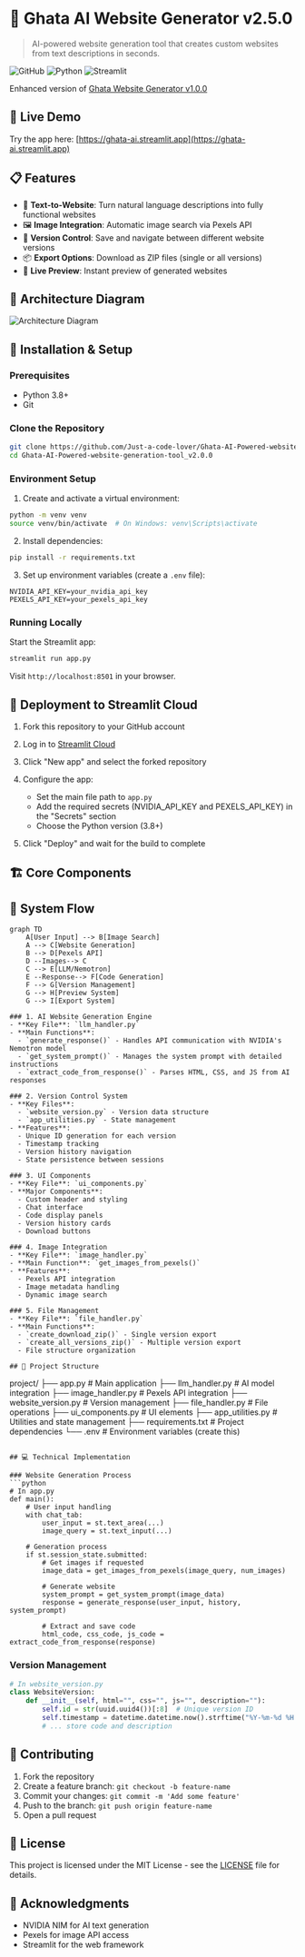 # 🌟 Ghata AI Website Generator v2.5.0

> AI-powered website generation tool that creates custom websites from text descriptions in seconds.

![GitHub](https://img.shields.io/badge/version-2.5.0-blue)
![Python](https://img.shields.io/badge/Python-3.8+-green)
![Streamlit](https://img.shields.io/badge/Streamlit-1.24+-red)

Enhanced version of [Ghata Website Generator v1.0.0](https://github.com/Just-a-code-lover/Ghata-AI-Powered-website-generation-tool_v1.0.0)

## 🚀 Live Demo

Try the app here: [https://ghata-ai.streamlit.app](https://ghata-ai.streamlit.app)

## 📋 Features

- 💬 **Text-to-Website**: Turn natural language descriptions into fully functional websites
- 🖼️ **Image Integration**: Automatic image search via Pexels API
- 🔄 **Version Control**: Save and navigate between different website versions
- 📦 **Export Options**: Download as ZIP files (single or all versions)
- 👀 **Live Preview**: Instant preview of generated websites

## 🧠 Architecture Diagram

![Architecture Diagram](https://github.com/Just-a-code-lover/Ghata-AI-Powered-website-generation-tool_v2.0.0/blob/Version_2.5.0/diagram-export-4-24-2025-1_16_22-AM.png?raw=true)

## 🔧 Installation & Setup

### Prerequisites

- Python 3.8+
- Git

### Clone the Repository

```bash
git clone https://github.com/Just-a-code-lover/Ghata-AI-Powered-website-generation-tool_v2.0.0.git
cd Ghata-AI-Powered-website-generation-tool_v2.0.0
```

### Environment Setup

1. Create and activate a virtual environment:

```bash
python -m venv venv
source venv/bin/activate  # On Windows: venv\Scripts\activate
```

2. Install dependencies:

```bash
pip install -r requirements.txt
```

3. Set up environment variables (create a `.env` file):

```
NVIDIA_API_KEY=your_nvidia_api_key
PEXELS_API_KEY=your_pexels_api_key
```

### Running Locally

Start the Streamlit app:

```bash
streamlit run app.py
```

Visit `http://localhost:8501` in your browser.

## 🚢 Deployment to Streamlit Cloud

1. Fork this repository to your GitHub account

2. Log in to [Streamlit Cloud](https://streamlit.io/cloud)

3. Click "New app" and select the forked repository

4. Configure the app:
   - Set the main file path to `app.py`
   - Add the required secrets (NVIDIA_API_KEY and PEXELS_API_KEY) in the "Secrets" section
   - Choose the Python version (3.8+)

5. Click "Deploy" and wait for the build to complete

## 🏗️ Core Components

## 🔄 System Flow

```mermaid
graph TD
    A[User Input] --> B[Image Search]
    A --> C[Website Generation]
    B --> D[Pexels API]
    D --Images--> C
    C --> E[LLM/Nemotron]
    E --Response--> F[Code Generation]
    F --> G[Version Management]
    G --> H[Preview System]
    G --> I[Export System]

### 1. AI Website Generation Engine
- **Key File**: `llm_handler.py`
- **Main Functions**:
  - `generate_response()` - Handles API communication with NVIDIA's Nemotron model
  - `get_system_prompt()` - Manages the system prompt with detailed instructions
  - `extract_code_from_response()` - Parses HTML, CSS, and JS from AI responses

### 2. Version Control System
- **Key Files**: 
  - `website_version.py` - Version data structure
  - `app_utilities.py` - State management
- **Features**:
  - Unique ID generation for each version
  - Timestamp tracking
  - Version history navigation
  - State persistence between sessions

### 3. UI Components
- **Key File**: `ui_components.py`
- **Major Components**:
  - Custom header and styling
  - Chat interface
  - Code display panels
  - Version history cards
  - Download buttons

### 4. Image Integration
- **Key File**: `image_handler.py`
- **Main Function**: `get_images_from_pexels()`
- **Features**:
  - Pexels API integration
  - Image metadata handling
  - Dynamic image search

### 5. File Management
- **Key File**: `file_handler.py`
- **Main Functions**:
  - `create_download_zip()` - Single version export
  - `create_all_versions_zip()` - Multiple version export
  - File structure organization

## 📁 Project Structure

```
project/
├── app.py              # Main application
├── llm_handler.py      # AI model integration
├── image_handler.py    # Pexels API integration
├── website_version.py  # Version management
├── file_handler.py     # File operations
├── ui_components.py    # UI elements
├── app_utilities.py    # Utilities and state management
├── requirements.txt    # Project dependencies
└── .env                # Environment variables (create this)
```

## 💻 Technical Implementation

### Website Generation Process
```python
# In app.py
def main():
    # User input handling
    with chat_tab:
        user_input = st.text_area(...)
        image_query = st.text_input(...)
        
    # Generation process
    if st.session_state.submitted:
        # Get images if requested
        image_data = get_images_from_pexels(image_query, num_images)
        
        # Generate website
        system_prompt = get_system_prompt(image_data)
        response = generate_response(user_input, history, system_prompt)
        
        # Extract and save code
        html_code, css_code, js_code = extract_code_from_response(response)
```

### Version Management
```python
# In website_version.py
class WebsiteVersion:
    def __init__(self, html="", css="", js="", description=""):
        self.id = str(uuid.uuid4())[:8]  # Unique version ID
        self.timestamp = datetime.datetime.now().strftime("%Y-%m-%d %H:%M:%S")
        # ... store code and description
```

## 🤝 Contributing

1. Fork the repository
2. Create a feature branch: `git checkout -b feature-name`
3. Commit your changes: `git commit -m 'Add some feature'`
4. Push to the branch: `git push origin feature-name`
5. Open a pull request

## 📄 License

This project is licensed under the MIT License - see the [LICENSE](LICENSE) file for details.

## 🙏 Acknowledgments

- NVIDIA NIM for AI text generation
- Pexels for image API access
- Streamlit for the web framework
